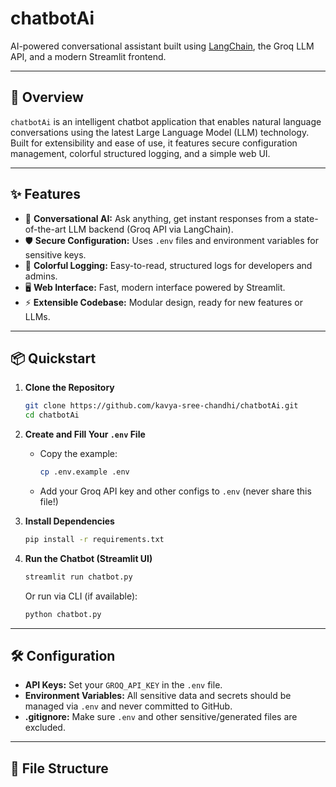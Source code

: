 # chatbotAi

AI-powered conversational assistant built using [LangChain](https://github.com/langchain-ai/langchain), the Groq LLM API, and a modern Streamlit frontend.

---

## 🚀 Overview

`chatbotAi` is an intelligent chatbot application that enables natural language conversations using the latest Large Language Model (LLM) technology. Built for extensibility and ease of use, it features secure configuration management, colorful structured logging, and a simple web UI.

---

## ✨ Features

- 💬 **Conversational AI:** Ask anything, get instant responses from a state-of-the-art LLM backend (Groq API via LangChain).
- 🛡️ **Secure Configuration:** Uses `.env` files and environment variables for sensitive keys.
- 🎨 **Colorful Logging:** Easy-to-read, structured logs for developers and admins.
- 🖥️ **Web Interface:** Fast, modern interface powered by Streamlit.
- ⚡ **Extensible Codebase:** Modular design, ready for new features or LLMs.

---

## 📦 Quickstart

1. **Clone the Repository**
    ```bash
    git clone https://github.com/kavya-sree-chandhi/chatbotAi.git
    cd chatbotAi
    ```

2. **Create and Fill Your `.env` File**
    - Copy the example:
        ```bash
        cp .env.example .env
        ```
    - Add your Groq API key and other configs to `.env` (never share this file!)

3. **Install Dependencies**
    ```bash
    pip install -r requirements.txt
    ```

4. **Run the Chatbot (Streamlit UI)**
    ```bash
    streamlit run chatbot.py
    ```
    Or run via CLI (if available):
    ```bash
    python chatbot.py
    ```

---

## 🛠️ Configuration

- **API Keys:** Set your `GROQ_API_KEY` in the `.env` file.
- **Environment Variables:** All sensitive data and secrets should be managed via `.env` and never committed to GitHub.
- **.gitignore:** Make sure `.env` and other sensitive/generated files are excluded.

---

## 📁 File Structure

